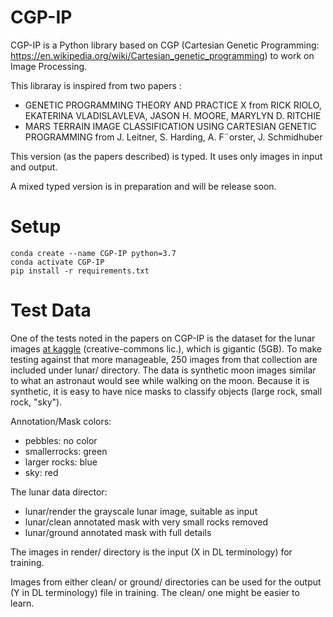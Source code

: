 # CGP-IP

CGP-IP is a Python library based on CGP (Cartesian Genetic Programming: https://en.wikipedia.org/wiki/Cartesian_genetic_programming) to work on Image Processing.

This libraray is inspired from two papers :

- GENETIC PROGRAMMING THEORY AND PRACTICE X from RICK RIOLO, EKATERINA VLADISLAVLEVA, JASON H. MOORE, MARYLYN D. RITCHIE
- MARS TERRAIN IMAGE CLASSIFICATION USING CARTESIAN GENETIC PROGRAMMING from J. Leitner, S. Harding, A. F¨orster, J. Schmidhuber

This version (as the papers described) is typed. It uses only images in input and output.

A mixed typed version is in preparation and will be release soon.


# Setup

```
conda create --name CGP-IP python=3.7
conda activate CGP-IP
pip install -r requirements.txt
```

# Test Data
One of the tests noted in the papers on CGP-IP is the dataset for the lunar images [at kaggle](https://www.kaggle.com/datasets/romainpessia/artificial-lunar-rocky-landscape-dataset) (creative-commons lic.), which is gigantic (5GB). To make testing against that more manageable, 250 images from that collection are included under lunar/ directory. The data is synthetic moon images similar to what an astronaut would see while walking on the moon. Because it is synthetic, it is easy to have nice masks to classify objects (large rock, small rock, "sky").

Annotation/Mask colors:

- pebbles: no color
- smallerrocks: green
- larger rocks: blue
- sky: red

The lunar data director:

- lunar/render  the grayscale lunar image, suitable as input
- lunar/clean   annotated mask with very small rocks removed
- lunar/ground  annotated mask with full details

The images in render/ directory is the input (X in DL terminology) for training.

Images from either clean/ or ground/ directories can be used for the output (Y in DL terminology) file in training. The clean/ one might be easier to learn.


